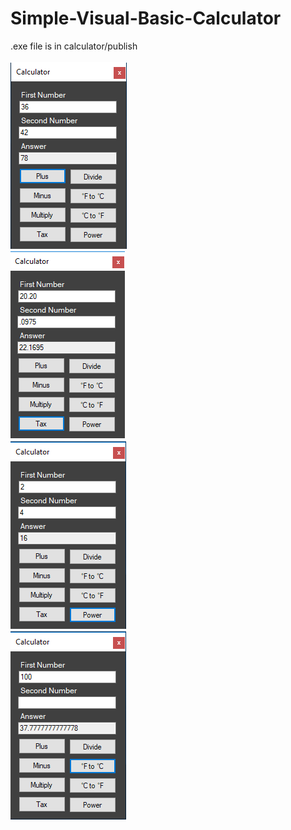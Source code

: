 # Simple-Visual-Basic-Calculator
.exe file is in calculator/publish<br/><br/>
![alt text](https://github.com/carlyhomeier/Simple-Visual-Basic-Calculator/blob/master/plus.png)<br/>
![alt text](https://github.com/carlyhomeier/Simple-Visual-Basic-Calculator/blob/master/tax.png)<br/>
![alt text](https://github.com/carlyhomeier/Simple-Visual-Basic-Calculator/blob/master/power.png)<br/>
![alt text](https://github.com/carlyhomeier/Simple-Visual-Basic-Calculator/blob/master/ftoc.png)<br/>
